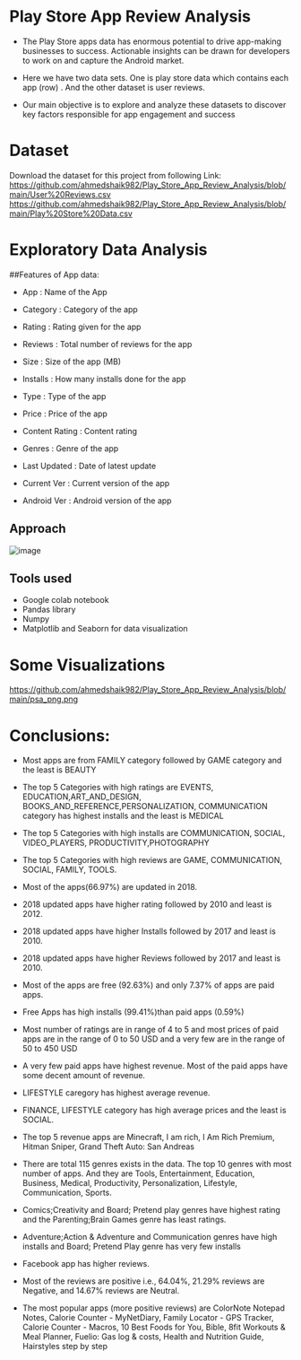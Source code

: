# Play Store App Review Analysis

* The Play Store apps data has enormous potential to drive app-making businesses to success. Actionable insights can be drawn for developers to work on and capture the Android market.

* Here we have two data sets. One is play store data which contains each app (row) . And the other dataset is user reviews.

* Our main objective is to explore and analyze these datasets to discover key factors responsible for app engagement and success


# Dataset
Download the dataset for this project from following Link:
https://github.com/ahmedshaik982/Play_Store_App_Review_Analysis/blob/main/User%20Reviews.csv
https://github.com/ahmedshaik982/Play_Store_App_Review_Analysis/blob/main/Play%20Store%20Data.csv



# Exploratory Data Analysis
##Features of App data:

* App : Name of the App

* Category : Category of the app

* Rating : Rating given for the app

* Reviews : Total number of reviews for the app

* Size : Size of the app (MB)

* Installs : How many installs done for the app

* Type : Type of the app

* Price : Price of the app

* Content Rating : Content rating

* Genres : Genre of the app

* Last Updated : Date of latest update

* Current Ver : Current version of the app

* Android Ver : Android version of the app



## Approach
![image](https://user-images.githubusercontent.com/117965293/209427425-8219e16b-5547-4c04-96eb-70e03ce3ba5b.png)
## Tools used
* Google colab notebook
* Pandas library
* Numpy
* Matplotlib and Seaborn for data visualization

# Some Visualizations

https://github.com/ahmedshaik982/Play_Store_App_Review_Analysis/blob/main/psa_png.png





# Conclusions:
* Most apps are from FAMILY category followed by GAME category and the least is BEAUTY

* The top 5 Categories with high ratings are EVENTS, EDUCATION,ART_AND_DESIGN, BOOKS_AND_REFERENCE,PERSONALIZATION, COMMUNICATION category has highest installs and the least is MEDICAL

* The top 5 Categories with high installs are COMMUNICATION, SOCIAL, VIDEO_PLAYERS, PRODUCTIVITY,PHOTOGRAPHY

* The top 5 Categories with high reviews are GAME, COMMUNICATION, SOCIAL, FAMILY, TOOLS.

* Most of the apps(66.97%) are updated in 2018.

* 2018 updated apps have higher rating followed by 2010 and least is 2012.

* 2018 updated apps have higher Installs followed by 2017 and least is 2010.

* 2018 updated apps have higher Reviews followed by 2017 and least is 2010.

* Most of the apps are free (92.63%) and only 7.37% of apps are paid apps.

* Free Apps has high installs (99.41%)than paid apps (0.59%)

* Most number of ratings are in range of 4 to 5 and most prices of paid apps are in the range of 0 to 50 USD and a very few are in the range of 50 to 450 USD

* A very few paid apps have highest revenue. Most of the paid apps have some decent amount of revenue.

* LIFESTYLE caregory has highest average revenue.

* FINANCE, LIFESTYLE category has high average prices and the least is SOCIAL.

* The top 5 revenue apps are Minecraft, I am rich, I Am Rich Premium, Hitman Sniper, Grand Theft Auto: San Andreas

* There are total 115 genres exists in the data. The top 10 genres with most number of apps. And they are Tools, Entertainment, Education, Business, Medical, Productivity, Personalization, Lifestyle, Communication, Sports.

* Comics;Creativity and Board; Pretend play genres have highest rating and the Parenting;Brain Games genre has least ratings.

* Adventure;Action & Adventure and Communication genres have high installs and Board; Pretend Play genre has very few installs

* Facebook app has higher reviews.

* Most of the reviews are positive i.e., 64.04%, 21.29% reviews are Negative, and 14.67% reviews are Neutral.

* The most popular apps (more positive reviews) are ColorNote Notepad Notes, Calorie Counter - MyNetDiary, Family Locator - GPS Tracker, Calorie Counter - Macros, 10 Best Foods for You, Bible, 8fit Workouts & Meal Planner, Fuelio: Gas log & costs, Health and Nutrition Guide, Hairstyles step by step














